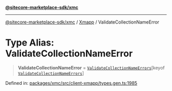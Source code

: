 [**@sitecore-marketplace-sdk/xmc**](../../../../README.md)

***

[@sitecore-marketplace-sdk/xmc](../../../../README.md) / [Xmapp](../README.md) / ValidateCollectionNameError

# Type Alias: ValidateCollectionNameError

> **ValidateCollectionNameError** = [`ValidateCollectionNameErrors`](ValidateCollectionNameErrors.md)\[keyof [`ValidateCollectionNameErrors`](ValidateCollectionNameErrors.md)\]

Defined in: [packages/xmc/src/client-xmapp/types.gen.ts:1985](https://github.com/Sitecore/marketplace-sdk/blob/047115917e8843232ba2a4ba284b67585698b1c5/packages/xmc/src/client-xmapp/types.gen.ts#L1985)
